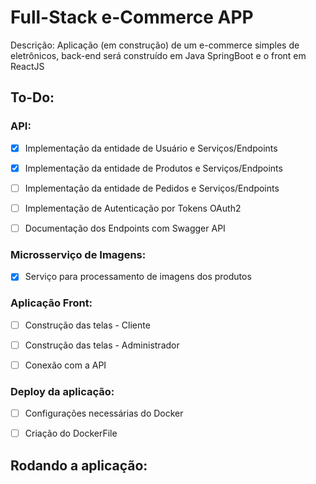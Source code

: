 # Full-Stack e-Commerce APP

Descrição: 
Aplicação (em construção) de um e-commerce simples de eletrônicos, back-end será construído em Java SpringBoot e o front em ReactJS

## To-Do:

### API:

- [X] Implementação da entidade de Usuário e Serviços/Endpoints

- [X] Implementação da entidade de Produtos e Serviços/Endpoints

- [ ] Implementação da entidade de Pedidos e Serviços/Endpoints

- [ ] Implementação de Autenticação por Tokens OAuth2

- [ ] Documentação dos Endpoints com Swagger API

### Microsserviço de Imagens:

- [X] Serviço para processamento de imagens dos produtos

### Aplicação Front:

- [ ] Construção das telas - Cliente

- [ ] Construção das telas - Administrador

- [ ] Conexão com a API

### Deploy da aplicação:

- [ ] Configurações necessárias do Docker

- [ ] Criação do DockerFile


## Rodando a aplicação:


